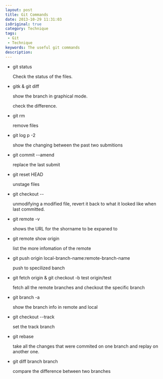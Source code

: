 ```yaml
---
layout: post
title: Git Commands 
date: 2013-10-29 11:31:03
isOriginal: true
category: Technique 
tags:
 - Git 
 - Technique
keywords: The useful git commands 
description: 
---
```


* git status 

    Check the status of the files. 

* gitk & git diff 

    show the branch in graphical mode.

    check the difference.

* git rm

    remove files
    
* git log p -2

    show the changing between the past two submitions

* git commit --amend

    replace the last submit

* git reset HEAD 

    unstage files

* git checkout -- 

    unmodifying a modified file, revert it back to what it looked like when last committed.

* git remote -v

    shows the URL for the shorname to be expaned to

* git remote show origin

    list the more infomation of the remote

* git push origin local-branch-name:remote-branch-name

    push to specilized banch 
    
* git fetch origin & git checkout -b test origin/test

    fetch all the remote branches and checkout the specific branch

* git branch -a

    show the branch info in remote and local

* git checkout --track 

    set the track branch  

* git rebase 

    take all the changes that were commited on one branch and replay on another one.

* git diff branch branch
    
    compare the difference between two branches

